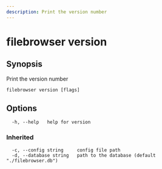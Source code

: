 ```yaml
---
description: Print the version number
---
```


# filebrowser version

## Synopsis

Print the version number

```
filebrowser version [flags]
```

## Options

```
  -h, --help   help for version
```

### Inherited

```
  -c, --config string     config file path
  -d, --database string   path to the database (default "./filebrowser.db")
```
